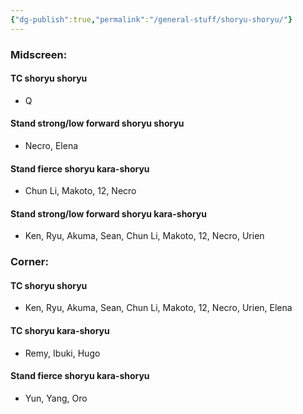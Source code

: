 ```yaml
---
{"dg-publish":true,"permalink":"/general-stuff/shoryu-shoryu/"}
---
```


### Midscreen: 
#### TC shoryu shoryu 
- Q
#### Stand strong/low forward shoryu shoryu 
- Necro, Elena 
#### Stand fierce shoryu kara-shoryu
- Chun Li, Makoto, 12, Necro 
#### Stand strong/low forward shoryu kara-shoryu
- Ken, Ryu, Akuma, Sean, Chun Li, Makoto, 12, Necro, Urien  

### Corner: 
#### TC shoryu shoryu 
- Ken, Ryu, Akuma, Sean, Chun Li, Makoto, 12, Necro, Urien, Elena 
#### TC shoryu kara-shoryu 
- Remy, Ibuki, Hugo 
#### Stand fierce shoryu kara-shoryu 
- Yun, Yang, Oro